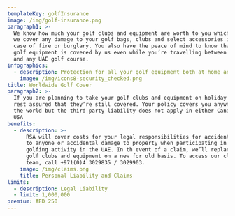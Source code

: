 ```yaml
---
templateKey: golfInsurance
image: /img/golf-insurance.png
paragraph1: >-
  We know how much your golf clubs and equipment are worth to you which is why
  we cover any damage to your golf bags, clubs and select accessories in the
  case of fire or burglary. You also have the peace of mind to know that your
  golf equipment is covered by us even while you’re travelling between your home
  and any UAE golf course.
infographics:
  - description: Protection for all your golf equipment both at home and on the course
    image: /img/icons8-security_checked.png
title: Worldwide Golf Cover
paragraph2: >-
  If you are planning to take your golf clubs and equipment on holiday with you,
  rest assured that they’re still covered. Your policy covers you anywhere in
  the world but the third party liability does not apply in either Canada or the
  USA
benefits:
  - description: >-
      RSA will cover costs for your legal responsibilities for accidental injury
      to anyone or accidental damage to property when participating in any
      golfing activity in the UAE. In th event of a claim, we’ll replace your
      golf clubs and equipment on a new for old basis. To access our claims
      team, call +971(0)4 3029835 / 3029903.
    image: /img/claims.png
    title: Personal Liability and Claims
limits:
  - description: Legal Liability
  - limit: 1,000,000
premium: AED 250
---
```


